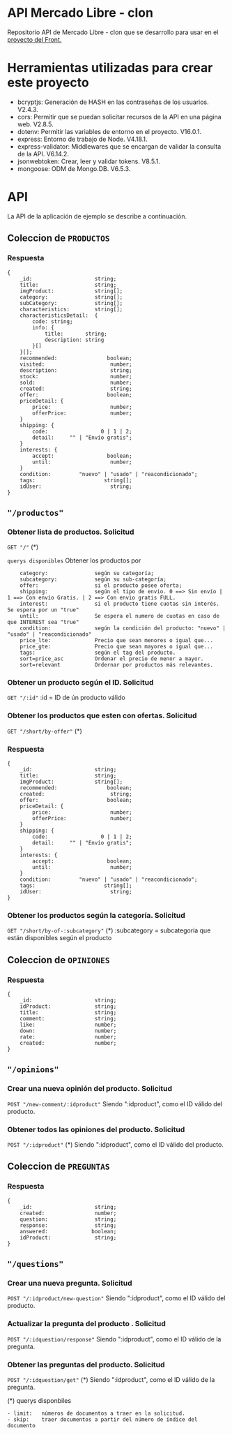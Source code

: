 # API Mercado Libre - clon 

Repositorio API de Mercado Libre - clon que se desarrollo para usar en el [proyecto del Front.](https://github.com/Leonardo-G/clon-mercadolibre) 


# Herramientas utilizadas para crear este proyecto

- bcryptjs: Generación de HASH en las contraseñas de los usuarios. V2.4.3.
- cors: Permitir que se puedan solicitar recursos de la API en una página web. V2.8.5.
- dotenv: Permitir las variables de entorno en el proyecto. V16.0.1.
- express: Entorno de trabajo de Node. V4.18.1.
- express-validator: Middlewares que se encargan de validar la consulta de la API. V6.14.2.
- jsonwebtoken: Crear, leer y validar tokens. V8.5.1.
- mongoose: ODM de Mongo.DB. V6.5.3.


# API

La API de la aplicación de ejemplo se describe a continuación.

## Coleccion de 	`PRODUCTOS`
### Respuesta
```
{
    _id:                    string;
    title:                  string;
    imgProduct:             string[];
    category:               string[];
    subCategory:            string[];
    characteristics:        string[];
    characteristicsDetail:  {
        code: string;
        info: {
            title:       string;
            description: string
        }[]
    }[];
    recommended:                boolean;
    visited:                     number;
    description:                 string;
    stock:                       number;
    sold:                        number;
    created:                     string;
    offer:                      boolean;
    priceDetail: {
        price:                   number;
        offerPrice:              number;
    }
    shipping: {
        code:                 0 | 1 | 2;
        detail:     "" | "Envío gratis";
    }
    interests: {
        accept:                 boolean;
        until:                   number;
    }
    condition:         "nuevo" | "usado" | "reacondicionado";
    tags:                      string[];
    idUser:                      string;
}
```

## `"/productos"`

### Obtener lista de productos. Solicitud
`GET "/"` (*)


`querys disponibles` Obtener los productos por
```
    category:               según su categoría; 
    subcategory:            según su sub-categoría; 
    offer:                  si el producto posee oferta;
    shipping:               según el tipo de envio. 0 ==> Sin envío | 1 ==> Con envío Gratis. | 2 ==> Con envio gratis FULL.
    interest:               si el producto tiene cuotas sin interés. Se espera por un "true"
    until:                  Se espera el numero de cuotas en caso de que INTEREST sea "true"
    condition:              según la condición del producto: "nuevo" | "usado" | "reacondicionado"
    price_lte:              Precio que sean menores o igual que...
    price_gte:              Precio que sean mayores o igual que...
    tags:                   según el tag del producto.
    sort=price_asc          Ordenar el precio de menor a mayor.
    sort=relevant           Ordernar por productos más relevantes.
```


### Obtener un producto según el ID. Solicitud

`GET "/:id"`  :id = ID de ún producto válido


### Obtener los productos que esten con ofertas. Solicitud

`GET "/short/by-offer"`  (*)

### Respuesta
```
{
    _id:                    string;
    title:                  string;
    imgProduct:             string[];
    recommended:                boolean;
    created:                     string;
    offer:                      boolean;
    priceDetail: {
        price:                   number;
        offerPrice:              number;
    }
    shipping: {
        code:                 0 | 1 | 2;
        detail:     "" | "Envío gratis";
    }
    interests: {
        accept:                 boolean;
        until:                   number;
    }
    condition:         "nuevo" | "usado" | "reacondicionado";
    tags:                      string[];
    idUser:                      string;
}
```


### Obtener los productos según la categoría. Solicitud

`GET "/short/by-of-:subcategory"` (*)  :subcategory = subcategoría que están disponibles según el producto




## Coleccion de 	`OPINIONES`
### Respuesta

```
{
    _id:                    string;
    idProduct:              string;
    title:                  string;
    comment:                string;
    like:                   number;
    down:                   number;
    rate:                   number;
    created:                number;
}

```

## `"/opinions"`

### Crear una nueva opinión del producto. Solicitud

`POST "/new-comment/:idproduct"`   Siendo ":idproduct", como el ID válido del producto.


### Obtener todos las opiniones del producto. Solicitud

`POST "/:idproduct"` (*)  Siendo ":idproduct", como el ID válido del producto.



## Coleccion de 	`PREGUNTAS`
### Respuesta

```
{
    _id:                    string;
    created:                number;
    question:               string;
    response:               string;
    answered:              boolean;
    idProduct:              string;
}

```


## `"/questions"`

### Crear una nueva pregunta. Solicitud

`POST "/:idproduct/new-question"`   Siendo ":idproduct", como el ID válido del producto.


### Actualizar la pregunta del producto . Solicitud

`POST "/:idquestion/response"`   Siendo ":idproduct", como el ID válido de la pregunta.


### Obtener las preguntas del producto. Solicitud

`POST "/:idquestion/get"` (*)   Siendo ":idproduct", como el ID válido de la pregunta.


 (*) querys disponbiles
 ```
 - limit:   números de documentos a traer en la solicitud.
 - skip:    traer documentos a partir del número de índice del documento       
 ```